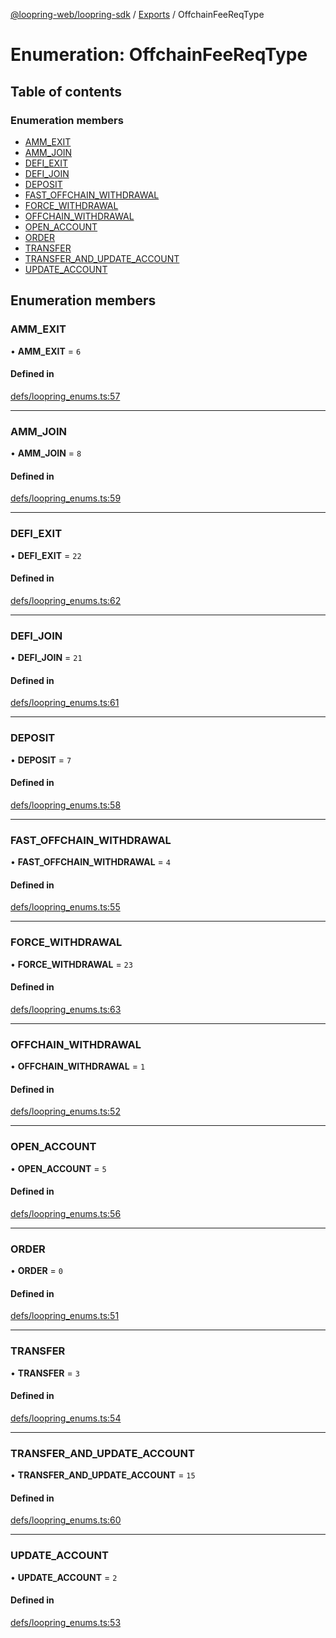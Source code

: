 [@loopring-web/loopring-sdk](../README.md) / [Exports](../modules.md) / OffchainFeeReqType

# Enumeration: OffchainFeeReqType

## Table of contents

### Enumeration members

- [AMM\_EXIT](OffchainFeeReqType.md#amm_exit)
- [AMM\_JOIN](OffchainFeeReqType.md#amm_join)
- [DEFI\_EXIT](OffchainFeeReqType.md#defi_exit)
- [DEFI\_JOIN](OffchainFeeReqType.md#defi_join)
- [DEPOSIT](OffchainFeeReqType.md#deposit)
- [FAST\_OFFCHAIN\_WITHDRAWAL](OffchainFeeReqType.md#fast_offchain_withdrawal)
- [FORCE\_WITHDRAWAL](OffchainFeeReqType.md#force_withdrawal)
- [OFFCHAIN\_WITHDRAWAL](OffchainFeeReqType.md#offchain_withdrawal)
- [OPEN\_ACCOUNT](OffchainFeeReqType.md#open_account)
- [ORDER](OffchainFeeReqType.md#order)
- [TRANSFER](OffchainFeeReqType.md#transfer)
- [TRANSFER\_AND\_UPDATE\_ACCOUNT](OffchainFeeReqType.md#transfer_and_update_account)
- [UPDATE\_ACCOUNT](OffchainFeeReqType.md#update_account)

## Enumeration members

### AMM\_EXIT

• **AMM\_EXIT** = `6`

#### Defined in

[defs/loopring_enums.ts:57](https://github.com/Loopring/loopring_sdk/blob/427d9da/src/defs/loopring_enums.ts#L57)

___

### AMM\_JOIN

• **AMM\_JOIN** = `8`

#### Defined in

[defs/loopring_enums.ts:59](https://github.com/Loopring/loopring_sdk/blob/427d9da/src/defs/loopring_enums.ts#L59)

___

### DEFI\_EXIT

• **DEFI\_EXIT** = `22`

#### Defined in

[defs/loopring_enums.ts:62](https://github.com/Loopring/loopring_sdk/blob/427d9da/src/defs/loopring_enums.ts#L62)

___

### DEFI\_JOIN

• **DEFI\_JOIN** = `21`

#### Defined in

[defs/loopring_enums.ts:61](https://github.com/Loopring/loopring_sdk/blob/427d9da/src/defs/loopring_enums.ts#L61)

___

### DEPOSIT

• **DEPOSIT** = `7`

#### Defined in

[defs/loopring_enums.ts:58](https://github.com/Loopring/loopring_sdk/blob/427d9da/src/defs/loopring_enums.ts#L58)

___

### FAST\_OFFCHAIN\_WITHDRAWAL

• **FAST\_OFFCHAIN\_WITHDRAWAL** = `4`

#### Defined in

[defs/loopring_enums.ts:55](https://github.com/Loopring/loopring_sdk/blob/427d9da/src/defs/loopring_enums.ts#L55)

___

### FORCE\_WITHDRAWAL

• **FORCE\_WITHDRAWAL** = `23`

#### Defined in

[defs/loopring_enums.ts:63](https://github.com/Loopring/loopring_sdk/blob/427d9da/src/defs/loopring_enums.ts#L63)

___

### OFFCHAIN\_WITHDRAWAL

• **OFFCHAIN\_WITHDRAWAL** = `1`

#### Defined in

[defs/loopring_enums.ts:52](https://github.com/Loopring/loopring_sdk/blob/427d9da/src/defs/loopring_enums.ts#L52)

___

### OPEN\_ACCOUNT

• **OPEN\_ACCOUNT** = `5`

#### Defined in

[defs/loopring_enums.ts:56](https://github.com/Loopring/loopring_sdk/blob/427d9da/src/defs/loopring_enums.ts#L56)

___

### ORDER

• **ORDER** = `0`

#### Defined in

[defs/loopring_enums.ts:51](https://github.com/Loopring/loopring_sdk/blob/427d9da/src/defs/loopring_enums.ts#L51)

___

### TRANSFER

• **TRANSFER** = `3`

#### Defined in

[defs/loopring_enums.ts:54](https://github.com/Loopring/loopring_sdk/blob/427d9da/src/defs/loopring_enums.ts#L54)

___

### TRANSFER\_AND\_UPDATE\_ACCOUNT

• **TRANSFER\_AND\_UPDATE\_ACCOUNT** = `15`

#### Defined in

[defs/loopring_enums.ts:60](https://github.com/Loopring/loopring_sdk/blob/427d9da/src/defs/loopring_enums.ts#L60)

___

### UPDATE\_ACCOUNT

• **UPDATE\_ACCOUNT** = `2`

#### Defined in

[defs/loopring_enums.ts:53](https://github.com/Loopring/loopring_sdk/blob/427d9da/src/defs/loopring_enums.ts#L53)
